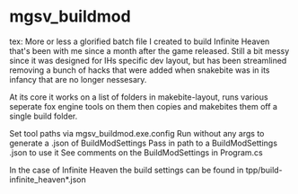 # mgsv_buildmod
tex: More or less a glorified batch file I created to build Infinite Heaven that's been with me since a month after the game released.
Still a bit messy since it was designed for IHs specific dev layout, but has been streamlined removing a bunch of hacks that were added when snakebite was in its infancy that are no longer nessesary.

At its core it works on a list of folders in makebite-layout, runs various seperate fox engine tools on them then copies and makebites them off a single build folder.

Set tool paths via mgsv_buildmod.exe.config
Run without any args to generate a .json of BuildModSettings
Pass in path to a BuildModSettings .json to use it
See comments on the BuildModSettings in Program.cs

In the case of Infinite Heaven the build settings can be found in tpp/build-infinite_heaven*.json
